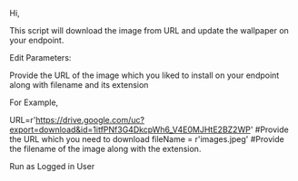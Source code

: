 Hi,

This script will download the image from URL and update the wallpaper on your endpoint.

Edit Parameters: 

Provide the URL of the image which you liked to install on your endpoint along with filename and its extension

For Example,

URL=r'https://drive.google.com/uc?export=download&id=1itfPNf3G4DkcpWh6_V4E0MJHtE2BZ2WP' #Provide the URL which you need to download
fileName = r'images.jpeg' #Provide the filename of the image along with the extension.

Run as Logged in User